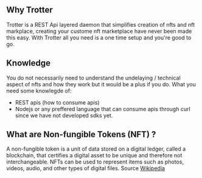 ## Why Trotter

Trotter is a REST Api layered daemon that simplifies creation of nfts and nft markplace, creating your custome nft marketplace have never been made this easy. With Trotter all you need is a one time setup and you're good to go.   

## Knowledge

You do not necessarily need to understand the undelaying / technical aspect of nfts and how they work but it would be a plus if you do. 
What you need some knowlegde of:
- REST apis (how to consume apis)
- Nodejs or any preffered language that can consume apis through curl since we have not developed sdks yet.

## What are Non-fungible Tokens (NFT) ?

A non-fungible token is a unit of data stored on a digital ledger, called a blockchain, that certifies a digital asset to be unique and therefore not interchangeable. NFTs can be used to represent items such as photos, videos, audio, and other types of digital files. Source
[Wikipedia](https://en.wikipedia.org/wiki/Non-fungible_token)


<!-- ## Your first Trotter Project -->
